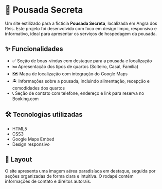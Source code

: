 # 🌴 Pousada Secreta

Um site estilizado para a fictícia **Pousada Secreta**, localizada em Angra dos Reis. Este projeto foi desenvolvido com foco em design limpo, responsivo e informativo, ideal para apresentar os serviços de hospedagem da pousada.

## ✨ Funcionalidades

- ✅ Seção de boas-vindas com destaque para a pousada e localização
- 🛏️ Apresentação dos tipos de quartos (Solteiro, Casal, Família)
- 🗺️ Mapa de localização com integração do Google Maps
- 🏝️ Informações sobre a pousada, incluindo alimentação, recepção e comodidades dos quartos
- 📞 Seção de contato com telefone, endereço e link para reserva no Booking.com

## 🛠️ Tecnologias utilizadas

- HTML5
- CSS3
- Google Maps Embed
- Design responsivo

## 📸 Layout

O site apresenta uma imagem aérea paradisíaca em destaque, seguida por seções organizadas de forma clara e intuitiva. O rodapé contém informações de contato e direitos autorais.

